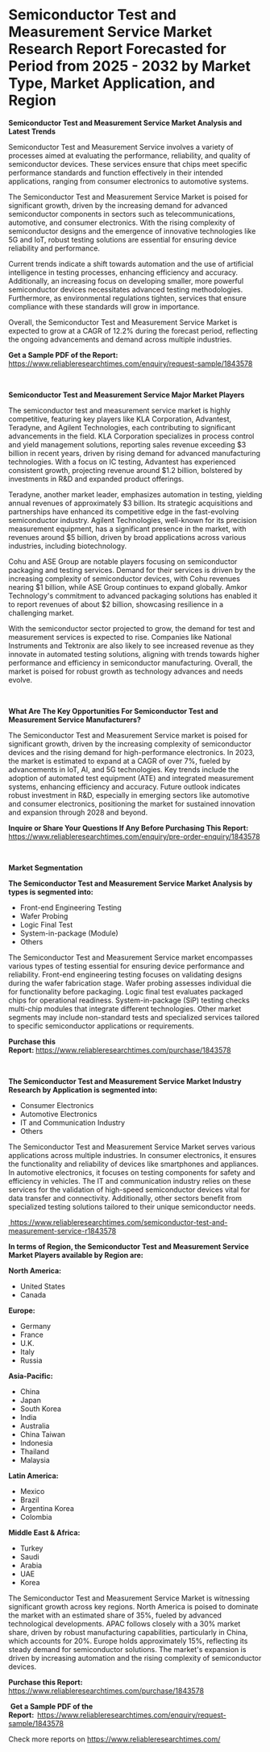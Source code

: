 <p><h1>Semiconductor Test and Measurement Service Market Research Report Forecasted for Period from 2025 -  2032 by Market Type, Market Application, and Region</h1></p><p><strong>Semiconductor Test and Measurement Service Market Analysis and Latest Trends</strong></p>
<p><p>Semiconductor Test and Measurement Service involves a variety of processes aimed at evaluating the performance, reliability, and quality of semiconductor devices. These services ensure that chips meet specific performance standards and function effectively in their intended applications, ranging from consumer electronics to automotive systems. </p><p>The Semiconductor Test and Measurement Service Market is poised for significant growth, driven by the increasing demand for advanced semiconductor components in sectors such as telecommunications, automotive, and consumer electronics. With the rising complexity of semiconductor designs and the emergence of innovative technologies like 5G and IoT, robust testing solutions are essential for ensuring device reliability and performance.</p><p>Current trends indicate a shift towards automation and the use of artificial intelligence in testing processes, enhancing efficiency and accuracy. Additionally, an increasing focus on developing smaller, more powerful semiconductor devices necessitates advanced testing methodologies. Furthermore, as environmental regulations tighten, services that ensure compliance with these standards will grow in importance. </p><p>Overall, the Semiconductor Test and Measurement Service Market is expected to grow at a CAGR of 12.2% during the forecast period, reflecting the ongoing advancements and demand across multiple industries.</p></p>
<p><strong>Get a Sample PDF of the Report:&nbsp;</strong> <a href="https://www.reliableresearchtimes.com/enquiry/request-sample/1843578?utm_campaign=2722&utm_medium=2&utm_source=Github&utm_content=ia&utm_term=11032025&utm_id=semiconductor-test-and-measurement-service">https://www.reliableresearchtimes.com/enquiry/request-sample/1843578</a></p>
<p>&nbsp;</p>
<p><strong>Semiconductor Test and Measurement Service Major Market Players</strong></p>
<p><p>The semiconductor test and measurement service market is highly competitive, featuring key players like KLA Corporation, Advantest, Teradyne, and Agilent Technologies, each contributing to significant advancements in the field. KLA Corporation specializes in process control and yield management solutions, reporting sales revenue exceeding $3 billion in recent years, driven by rising demand for advanced manufacturing technologies. With a focus on IC testing, Advantest has experienced consistent growth, projecting revenue around $1.2 billion, bolstered by investments in R&D and expanded product offerings.</p><p>Teradyne, another market leader, emphasizes automation in testing, yielding annual revenues of approximately $3 billion. Its strategic acquisitions and partnerships have enhanced its competitive edge in the fast-evolving semiconductor industry. Agilent Technologies, well-known for its precision measurement equipment, has a significant presence in the market, with revenues around $5 billion, driven by broad applications across various industries, including biotechnology.</p><p>Cohu and ASE Group are notable players focusing on semiconductor packaging and testing services. Demand for their services is driven by the increasing complexity of semiconductor devices, with Cohu revenues nearing $1 billion, while ASE Group continues to expand globally. Amkor Technology's commitment to advanced packaging solutions has enabled it to report revenues of about $2 billion, showcasing resilience in a challenging market.</p><p>With the semiconductor sector projected to grow, the demand for test and measurement services is expected to rise. Companies like National Instruments and Tektronix are also likely to see increased revenue as they innovate in automated testing solutions, aligning with trends towards higher performance and efficiency in semiconductor manufacturing. Overall, the market is poised for robust growth as technology advances and needs evolve.</p></p>
<p>&nbsp;</p>
<p><strong>What Are The Key Opportunities For Semiconductor Test and Measurement Service Manufacturers?</strong></p>
<p><p>The Semiconductor Test and Measurement Service market is poised for significant growth, driven by the increasing complexity of semiconductor devices and the rising demand for high-performance electronics. In 2023, the market is estimated to expand at a CAGR of over 7%, fueled by advancements in IoT, AI, and 5G technologies. Key trends include the adoption of automated test equipment (ATE) and integrated measurement systems, enhancing efficiency and accuracy. Future outlook indicates robust investment in R&D, especially in emerging sectors like automotive and consumer electronics, positioning the market for sustained innovation and expansion through 2028 and beyond.</p></p>
<p><strong>Inquire or Share Your Questions If Any Before Purchasing This Report:</strong> <a href="https://www.reliableresearchtimes.com/enquiry/pre-order-enquiry/1843578?utm_campaign=2722&utm_medium=2&utm_source=Github&utm_content=ia&utm_term=11032025&utm_id=semiconductor-test-and-measurement-service">https://www.reliableresearchtimes.com/enquiry/pre-order-enquiry/1843578</a></p>
<p>&nbsp;</p>
<p><strong>Market Segmentation</strong></p>
<p><strong>The Semiconductor Test and Measurement Service Market Analysis by types is segmented into:</strong></p>
<p><ul><li>Front-end Engineering Testing</li><li>Wafer Probing</li><li>Logic Final Test</li><li>System-in-package (Module)</li><li>Others</li></ul></p>
<p><p>The Semiconductor Test and Measurement Service market encompasses various types of testing essential for ensuring device performance and reliability. Front-end engineering testing focuses on validating designs during the wafer fabrication stage. Wafer probing assesses individual die for functionality before packaging. Logic final test evaluates packaged chips for operational readiness. System-in-package (SiP) testing checks multi-chip modules that integrate different technologies. Other market segments may include non-standard tests and specialized services tailored to specific semiconductor applications or requirements.</p></p>
<p><strong>Purchase this Report:&nbsp;</strong><a href="https://www.reliableresearchtimes.com/purchase/1843578?utm_campaign=2722&utm_medium=2&utm_source=Github&utm_content=ia&utm_term=11032025&utm_id=semiconductor-test-and-measurement-service">https://www.reliableresearchtimes.com/purchase/1843578</a></p>
<p>&nbsp;</p>
<p><strong>The Semiconductor Test and Measurement Service Market Industry Research by Application is segmented into:</strong></p>
<p><ul><li>Consumer Electronics</li><li>Automotive Electronics</li><li>IT and Communication Industry</li><li>Others</li></ul></p>
<p><p>The Semiconductor Test and Measurement Service Market serves various applications across multiple industries. In consumer electronics, it ensures the functionality and reliability of devices like smartphones and appliances. In automotive electronics, it focuses on testing components for safety and efficiency in vehicles. The IT and communication industry relies on these services for the validation of high-speed semiconductor devices vital for data transfer and connectivity. Additionally, other sectors benefit from specialized testing solutions tailored to their unique semiconductor needs.</p></p>
<p><a href="https://www.reliableresearchtimes.com/semiconductor-test-and-measurement-service-r1843578?utm_campaign=2722&utm_medium=2&utm_source=Github&utm_content=ia&utm_term=11032025&utm_id=semiconductor-test-and-measurement-service">&nbsp;https://www.reliableresearchtimes.com/semiconductor-test-and-measurement-service-r1843578</a></p>
<p><strong>In terms of Region, the Semiconductor Test and Measurement Service Market Players available by Region are:</strong></p>
<p>
    <p> <strong> North America: </strong>
        <ul>
            <li>United States</li>
            <li>Canada</li>
        </ul>
        </p> 
    <p> <strong> Europe: </strong>
        <ul>
            <li>Germany</li>
            <li>France</li>
            <li>U.K.</li>
            <li>Italy</li>
            <li>Russia</li>
        </ul>
        </p> 
    <p> <strong> Asia-Pacific: </strong>
        <ul>
            <li>China</li>
            <li>Japan</li>
            <li>South Korea</li>
            <li>India</li>
            <li>Australia</li>
            <li>China Taiwan</li>
            <li>Indonesia</li>
            <li>Thailand</li>
            <li>Malaysia</li>
        </ul>
        </p> 
    <p> <strong> Latin America: </strong>
        <ul>
            <li>Mexico</li>
            <li>Brazil</li>
            <li>Argentina Korea</li>
            <li>Colombia</li>
        </ul>
        </p> 
    <p> <strong> Middle East & Africa: </strong>
        <ul>
            <li>Turkey</li>
            <li>Saudi</li>
            <li>Arabia</li>
            <li>UAE</li>
            <li>Korea</li>
        </ul>
    </p>
    </p>
<p><p>The Semiconductor Test and Measurement Service Market is witnessing significant growth across key regions. North America is poised to dominate the market with an estimated share of 35%, fueled by advanced technological developments. APAC follows closely with a 30% market share, driven by robust manufacturing capabilities, particularly in China, which accounts for 20%. Europe holds approximately 15%, reflecting its steady demand for semiconductor solutions. The market's expansion is driven by increasing automation and the rising complexity of semiconductor devices.</p></p>
<p><strong>Purchase this Report: </strong><a href="https://www.reliableresearchtimes.com/purchase/1843578?utm_campaign=2722&utm_medium=2&utm_source=Github&utm_content=ia&utm_term=11032025&utm_id=semiconductor-test-and-measurement-service">https://www.reliableresearchtimes.com/purchase/1843578</a></p>
<p>&nbsp;<strong>Get a Sample PDF of the Report:&nbsp;&nbsp;</strong><a href="https://www.reliableresearchtimes.com/enquiry/request-sample/1843578?utm_campaign=2722&utm_medium=2&utm_source=Github&utm_content=ia&utm_term=11032025&utm_id=semiconductor-test-and-measurement-service">https://www.reliableresearchtimes.com/enquiry/request-sample/1843578</a></p>
<p><strong></strong></p>
<p>Check more reports on <a href="https://www.reliableresearchtimes.com/?utm_campaign=2722&utm_medium=2&utm_source=Github&utm_content=ia&utm_term=11032025&utm_id=semiconductor-test-and-measurement-service">https://www.reliableresearchtimes.com/</a></p>
